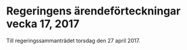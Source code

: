 # Regeringens ärendeförteckningar vecka 17, 2017

Till regeringssammanträdet torsdag den 27 april 2017\.
